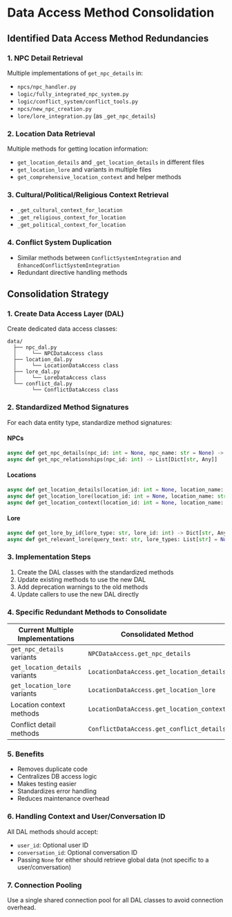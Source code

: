 # Data Access Method Consolidation

## Identified Data Access Method Redundancies

### 1. NPC Detail Retrieval

Multiple implementations of `get_npc_details` in:
- `npcs/npc_handler.py`
- `logic/fully_integrated_npc_system.py`
- `logic/conflict_system/conflict_tools.py`
- `npcs/new_npc_creation.py`
- `lore/lore_integration.py` (as `_get_npc_details`)

### 2. Location Data Retrieval

Multiple methods for getting location information:
- `get_location_details` and `_get_location_details` in different files
- `get_location_lore` and variants in multiple files
- `get_comprehensive_location_context` and helper methods

### 3. Cultural/Political/Religious Context Retrieval

- `_get_cultural_context_for_location`
- `_get_religious_context_for_location`
- `_get_political_context_for_location`

### 4. Conflict System Duplication

- Similar methods between `ConflictSystemIntegration` and `EnhancedConflictSystemIntegration`
- Redundant directive handling methods

## Consolidation Strategy

### 1. Create Data Access Layer (DAL)

Create dedicated data access classes:

```
data/
  ├── npc_dal.py
  │     └── NPCDataAccess class
  ├── location_dal.py
  │     └── LocationDataAccess class
  ├── lore_dal.py
  │     └── LoreDataAccess class
  └── conflict_dal.py
        └── ConflictDataAccess class
```

### 2. Standardized Method Signatures

For each data entity type, standardize method signatures:

#### NPCs
```python
async def get_npc_details(npc_id: int = None, npc_name: str = None) -> Dict[str, Any]
async def get_npc_relationships(npc_id: int) -> List[Dict[str, Any]]
```

#### Locations
```python
async def get_location_details(location_id: int = None, location_name: str = None) -> Dict[str, Any]
async def get_location_lore(location_id: int = None, location_name: str = None) -> Dict[str, Any]
async def get_location_context(location_id: int = None, location_name: str = None) -> Dict[str, Any]
```

#### Lore
```python
async def get_lore_by_id(lore_type: str, lore_id: int) -> Dict[str, Any]
async def get_relevant_lore(query_text: str, lore_types: List[str] = None) -> List[Dict[str, Any]]
```

### 3. Implementation Steps

1. Create the DAL classes with the standardized methods
2. Update existing methods to use the new DAL
3. Add deprecation warnings to the old methods
4. Update callers to use the new DAL directly

### 4. Specific Redundant Methods to Consolidate

| Current Multiple Implementations | Consolidated Method |
|----------------------------------|---------------------|
| `get_npc_details` variants | `NPCDataAccess.get_npc_details` |
| `get_location_details` variants | `LocationDataAccess.get_location_details` |
| `get_location_lore` variants | `LocationDataAccess.get_location_lore` |
| Location context methods | `LocationDataAccess.get_location_context` |
| Conflict detail methods | `ConflictDataAccess.get_conflict_details` |

### 5. Benefits

- Removes duplicate code
- Centralizes DB access logic
- Makes testing easier
- Standardizes error handling
- Reduces maintenance overhead

### 6. Handling Context and User/Conversation ID

All DAL methods should accept:
- `user_id`: Optional user ID 
- `conversation_id`: Optional conversation ID
- Passing `None` for either should retrieve global data (not specific to a user/conversation)

### 7. Connection Pooling

Use a single shared connection pool for all DAL classes to avoid connection overhead. 